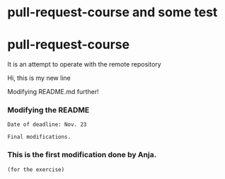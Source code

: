 
# pull-request-course and some test

# pull-request-course


It is an attempt to operate with the remote repository


Hi, this is my new line

Modifying README.md further!


### Modifying the README

    Date of deadline: Nov. 23

    Final modifications.


### This is the first modification done by Anja.

    (for the exercise)
